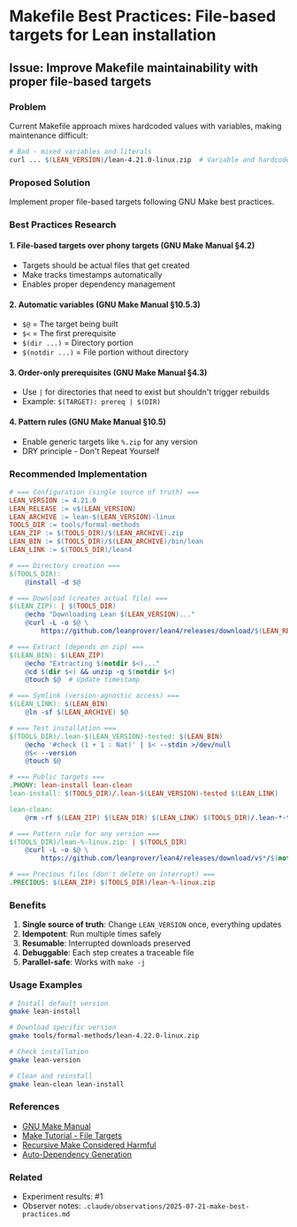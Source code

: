 # Makefile Best Practices: File-based targets for Lean installation

## Issue: Improve Makefile maintainability with proper file-based targets

### Problem
Current Makefile approach mixes hardcoded values with variables, making maintenance difficult:
```makefile
# Bad - mixed variables and literals
curl ... $(LEAN_VERSION)/lean-4.21.0-linux.zip  # Variable and hardcoded!
```

### Proposed Solution
Implement proper file-based targets following GNU Make best practices.

### Best Practices Research

#### 1. **File-based targets over phony targets** (GNU Make Manual §4.2)
- Targets should be actual files that get created
- Make tracks timestamps automatically
- Enables proper dependency management

#### 2. **Automatic variables** (GNU Make Manual §10.5.3)
- `$@` = The target being built
- `$<` = The first prerequisite
- `$(dir ...)` = Directory portion
- `$(notdir ...)` = File portion without directory

#### 3. **Order-only prerequisites** (GNU Make Manual §4.3)
- Use `|` for directories that need to exist but shouldn't trigger rebuilds
- Example: `$(TARGET): prereq | $(DIR)`

#### 4. **Pattern rules** (GNU Make Manual §10.5)
- Enable generic targets like `%.zip` for any version
- DRY principle - Don't Repeat Yourself

### Recommended Implementation

```makefile
# === Configuration (single source of truth) ===
LEAN_VERSION := 4.21.0
LEAN_RELEASE := v$(LEAN_VERSION)
LEAN_ARCHIVE := lean-$(LEAN_VERSION)-linux
TOOLS_DIR := tools/formal-methods
LEAN_ZIP := $(TOOLS_DIR)/$(LEAN_ARCHIVE).zip
LEAN_BIN := $(TOOLS_DIR)/$(LEAN_ARCHIVE)/bin/lean
LEAN_LINK := $(TOOLS_DIR)/lean4

# === Directory creation ===
$(TOOLS_DIR):
	@install -d $@

# === Download (creates actual file) ===
$(LEAN_ZIP): | $(TOOLS_DIR)
	@echo "Downloading Lean $(LEAN_VERSION)..."
	@curl -L -o $@ \
		https://github.com/leanprover/lean4/releases/download/$(LEAN_RELEASE)/$(notdir $@)

# === Extract (depends on zip) ===
$(LEAN_BIN): $(LEAN_ZIP)
	@echo "Extracting $(notdir $<)..."
	@cd $(dir $<) && unzip -q $(notdir $<)
	@touch $@  # Update timestamp

# === Symlink (version-agnostic access) ===
$(LEAN_LINK): $(LEAN_BIN)
	@ln -sf $(LEAN_ARCHIVE) $@

# === Test installation ===
$(TOOLS_DIR)/.lean-$(LEAN_VERSION)-tested: $(LEAN_BIN)
	@echo '#check (1 + 1 : Nat)' | $< --stdin >/dev/null
	@$< --version
	@touch $@

# === Public targets ===
.PHONY: lean-install lean-clean
lean-install: $(TOOLS_DIR)/.lean-$(LEAN_VERSION)-tested $(LEAN_LINK)

lean-clean:
	@rm -rf $(LEAN_ZIP) $(LEAN_DIR) $(LEAN_LINK) $(TOOLS_DIR)/.lean-*-tested

# === Pattern rule for any version ===
$(TOOLS_DIR)/lean-%-linux.zip: | $(TOOLS_DIR)
	@curl -L -o $@ \
		https://github.com/leanprover/lean4/releases/download/v$*/$(notdir $@)

# === Precious files (don't delete on interrupt) ===
.PRECIOUS: $(LEAN_ZIP) $(TOOLS_DIR)/lean-%-linux.zip
```

### Benefits
1. **Single source of truth**: Change `LEAN_VERSION` once, everything updates
2. **Idempotent**: Run multiple times safely
3. **Resumable**: Interrupted downloads preserved
4. **Debuggable**: Each step creates a traceable file
5. **Parallel-safe**: Works with `make -j`

### Usage Examples
```bash
# Install default version
gmake lean-install

# Download specific version  
gmake tools/formal-methods/lean-4.22.0-linux.zip

# Check installation
gmake lean-version

# Clean and reinstall
gmake lean-clean lean-install
```

### References
- [GNU Make Manual](https://www.gnu.org/software/make/manual/)
- [Make Tutorial - File Targets](https://makefiletutorial.com/#file-targets)
- [Recursive Make Considered Harmful](https://aegis.sourceforge.net/auug97.pdf)
- [Auto-Dependency Generation](https://make.mad-scientist.net/papers/advanced-auto-dependency-generation/)

### Related
- Experiment results: #1
- Observer notes: `.claude/observations/2025-07-21-make-best-practices.md`